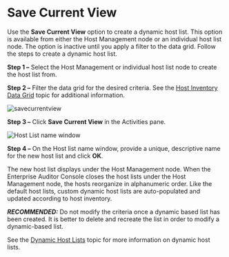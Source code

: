 # Save Current View

Use the **Save Current View** option to create a dynamic host list. This option is available from
either the Host Management node or an individual host list node. The option is inactive until you
apply a filter to the data grid. Follow the steps to create a dynamic host list.

**Step 1 –** Select the Host Management or individual host list node to create the host list from.

**Step 2 –** Filter the data grid for the desired criteria. See the
[Host Inventory Data Grid](/docs/accessanalyzer/11.6/admin/hostmanagement/datagrid.md)
topic for additional information.

![savecurrentview](/img/versioned_docs/accessanalyzer_11.6/accessanalyzer/admin/hostmanagement/actions/savecurrentview.webp)

**Step 3 –** Click **Save Current View** in the Activities pane.

![Host List name window](/img/versioned_docs/accessanalyzer_11.6/accessanalyzer/admin/hostmanagement/actions/hostlistname.webp)

**Step 4 –** On the Host list name window, provide a unique, descriptive name for the new host list
and click **OK**.

The new host list displays under the Host Management node. When the Enterprise Auditor Console
closes the host lists under the Host Management node, the hosts reorganize in alphanumeric order.
Like the default host lists, custom dynamic host lists are auto-populated and updated according to
host inventory.

**_RECOMMENDED:_** Do not modify the criteria once a dynamic based list has been created. It is
better to delete and recreate the list in order to modify a dynamic-based list.

See the
[Dynamic Host Lists](/docs/accessanalyzer/11.6/admin/hostmanagement/lists.md#dynamic-host-lists)
topic for more information on dynamic host lists.
